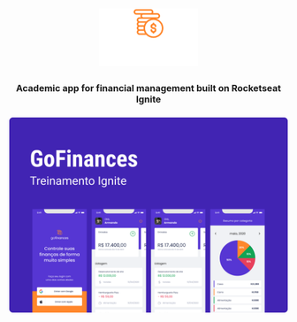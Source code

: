 <h1
  align="center"
>
  <img
    width="180em"
    alt="Logo Gofinances Application"
    src="./screens/logo_gofinances.svg"
  />
</h1>

<h3
    align="center"
>
  Academic app for financial management built on Rocketseat Ignite
</h3>

<h3
  align="center"
>
  <img
    width="550em"
    alt="Capa Gofinances Application"
    src="./screens/Capa.svg"
  />
</h3>
